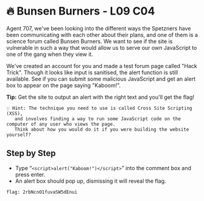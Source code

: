 # 🔥 Bunsen Burners - L09 C04

Agent 707, we've been looking into the different ways the Spetzners have been communicating with each other about their plans, and one of them is a science forum called Bunsen Burners. We want to see if the site is vulnerable in such a way that would allow us to serve our own JavaScript to one of the gang when they view it.

We've created an account for you and made a test forum page called "Hack Trick". Though it looks like input is sanitised, the alert function is still available. See if you can submit some malicious JavaScript and get an alert box to appear on the page saying "Kaboom!".

**Tip:** Get the site to output an alert with the right text and you'll get the flag!

```
💡 Hint: The technique you need to use is called Cross Site Scripting (XSS),
   and involves finding a way to run some JavaScript code on the computer of any user who views the page.
   Think about how you would do it if you were building the website yourself?
```

## Step by Step

- Type “`<script>alert("Kaboom!")</script>`” into the comment box and press enter.
- An alert box should pop up, dismissing it will reveal the flag.

`flag: 2rbNcnO1fuvaSW5dEnui`
